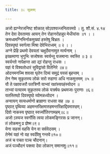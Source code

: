 ```yaml
---
title: ३८ सूक्तम्

---
```

अजो ह्यग्नेरजनिष्ट शोकात् सोऽपश्यज्जनितारमग्रे । तु. शौ.सं. ४.१४  
तेन देवा देवतामग्र आयन् तेन रोहानरोहन्नुप मेधीयांसः ॥१ । ।  
क्रमध्वमग्निभिर्नाकमुख्यां हस्तेषु बिभ्रतः ।  
दिवस्पृष्ठं स्वर्गत्वा मिश्रा देवेभिराध्वम् ॥ २ । ।  
अग्ने प्रेहि प्रथमो देवयतां चक्षुर्देवानामुत मर्त्यनाम् ।  
इयक्षमाणा भृगुभिः सजोषसः स्वर्यन्तु यजमानाः स्वस्ति ॥ ३ ॥  
स्वर्यन्तो नापेक्षन्त आा द्यां रोहन्तु राधसः ।  
यज्ञं ये विश्वतोधारं सुविद्वांसो वितेनिरे ॥४॥  
ओदनमनज्मि शवसा घृतेन दिव्यं समुद्रं पयसं बृहन्तम् ।  
तेन गेष्म सुकृतस्य लोकं सरो रुहाणा अधि नाकमुत्तमम् ॥५ ॥  
यौ ते पक्षावजरौ पतत्रिणौ याभ्यां रक्षांस्यपहंस्योदन ॥  
ताभ्यां पत्यास्म सुकृतस्य लोकं यत्रर्षयः प्रथमजाः पुराणाः ॥६॥  
यतस्तिष्ठो दिवस्पृष्ठे व्योमन्नध्योदन ।  
अन्वायन् सत्यधर्माणो ब्राह्मणा राधसा सह ॥७ ॥  
पृष्ठात् पृथिव्या अहमन्तरिक्षमारुहमन्तरिक्षाद्दिवमारुहम्।  
दिवो नाकस्य पृष्ठात् स्वर्ज्योतिरगामहम्॥८॥  
अजो ऽस्यज स्वर्गोसि त्वया लोकमङ्गिरसः प्र जानन्।  
तं लोकमनु प्र ज्ञेष्म॥९॥  
येना सहस्रं वहसि येन वा सर्ववेदसम् ।  
तेनेमं यज्ञं नो वह स्वर्देवेषु गन्तवे॥१०॥  
अजं च पचत पञ्च चौदनान्।  
अजं पञ्चौदनं पक्त्वा देवा लोकान् समानशुः॥११॥  
  